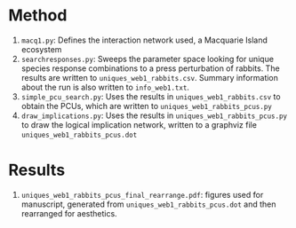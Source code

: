 # Method

1. ```macq1.py```: Defines the interaction network used, a Macquarie Island ecosystem
2. ```searchresponses.py```: Sweeps the parameter space looking for unique species response combinations to a press perturbation of rabbits. The results are written to ```uniques_web1_rabbits.csv```. Summary information about the run is also written to ```info_web1.txt```.
3. ```simple_pcu_search.py```: Uses the results in ```uniques_web1_rabbits.csv``` to obtain the PCUs, which are written to ```uniques_web1_rabbits_pcus.py```
4. ```draw_implications.py```: Uses the results in ```uniques_web1_rabbits_pcus.py``` to draw the logical implication network, written to a graphviz file ```uniques_web1_rabbits_pcus.dot```


# Results

1. ```uniques_web1_rabbits_pcus_final_rearrange.pdf```: figures used for manuscript, generated from ```uniques_web1_rabbits_pcus.dot``` and then rearranged for aesthetics.

